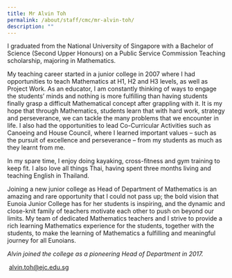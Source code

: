 ```yaml
---
title: Mr Alvin Toh
permalink: /about/staff/cmc/mr-alvin-toh/
description: ""
---
```



I graduated from the National University of Singapore with a Bachelor of Science (Second Upper Honours) on a Public Service Commission Teaching scholarship, majoring in Mathematics.

My teaching career started in a junior college in 2007 where I had opportunities to teach Mathematics at H1, H2 and H3 levels, as well as Project Work. As an educator, I am constantly thinking of ways to engage the students’ minds and nothing is more fulfilling than having students finally grasp a difficult Mathematical concept after grappling with it. It is my hope that through Mathematics, students learn that with hard work, strategy and perseverance, we can tackle the many problems that we encounter in life. I also had the opportunities to lead Co-Curricular Activities such as Canoeing and House Council, where I learned important values – such as the pursuit of excellence and perseverance – from my students as much as they learnt from me.

In my spare time, I enjoy doing kayaking, cross-fitness and gym training to keep fit. I also love all things Thai, having spent three months living and teaching English in Thailand.

Joining a new junior college as Head of Department of Mathematics is an amazing and rare opportunity that I could not pass up; the bold vision that Eunoia Junior College has for her students is inspiring, and the dynamic and close-knit family of teachers motivate each other to push on beyond our limits. My team of dedicated Mathematics teachers and I strive to provide a rich learning Mathematics experience for the students, together with the students, to make the learning of Mathematics a fulfilling and meaningful journey for all Eunoians.

_Alvin joined the college as a pioneering Head of Department in 2017._

 [alvin.toh@ejc.edu.sg](mailto:alvin.toh@ejc.edu.sg)